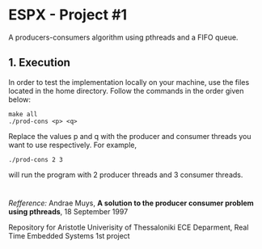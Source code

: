 # ESPX - Project #1

A producers-consumers algorithm using pthreads and a FIFO queue.

## **1. Execution**
In order to test the implementation locally on your machine, use the files located in the home directory. Follow the commands in the order given below:

```
make all
./prod-cons <p> <q>
```
Replace the values p and q with the producer and consumer threads you want to use respectively. For example,
  
```
./prod-cons 2 3
```
will run the program with 2 producer threads and 3 consumer threads.

#
*Refference:* Andrae Muys, **A solution to the producer consumer problem using pthreads**, 18 September 1997



Repository for Aristotle Univerisity of Thessaloniki ECE Deparment, Real Time Embedded Systems 1st project 
